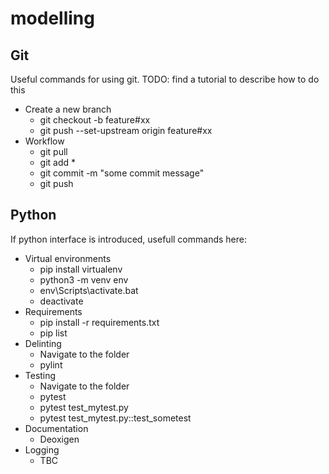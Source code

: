 # modelling

## Git
Useful commands for using git. 
TODO: find a tutorial to describe how to do this
* Create a new branch
    * git checkout -b feature#xx
    * git push --set-upstream origin feature#xx
* Workflow
    * git pull
    * git add *
    * git commit -m "some commit message"
    * git push 

## Python
If python interface is introduced, usefull commands here:
* Virtual environments 
    * pip install virtualenv
    * python3 -m venv env
    * env\Scripts\activate.bat
    * deactivate
* Requirements
    * pip install -r requirements.txt
    * pip list
* Delinting
    * Navigate to the folder
    * pylint
* Testing
    * Navigate to the folder
    * pytest
    * pytest test_mytest.py
    * pytest test_mytest.py::test_sometest
* Documentation
    * Deoxigen
* Logging
    * TBC